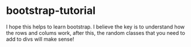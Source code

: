 # bootstrap-tutorial
I hope this helps to learn bootstrap. I believe the key is to understand how the rows and colums work, after this, the random classes that you need to add to divs will make sense!
